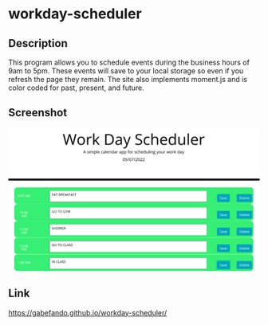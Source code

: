 # workday-scheduler
## Description
This program allows you to schedule events during the business hours of 9am to 5pm.
These events will save to your local storage so even if you refresh the page they remain.
The site also implements moment.js and is color coded for past, present, and future.

## Screenshot
![screenshot](./screenshot.png)

## Link
https://gabefando.github.io/workday-scheduler/
